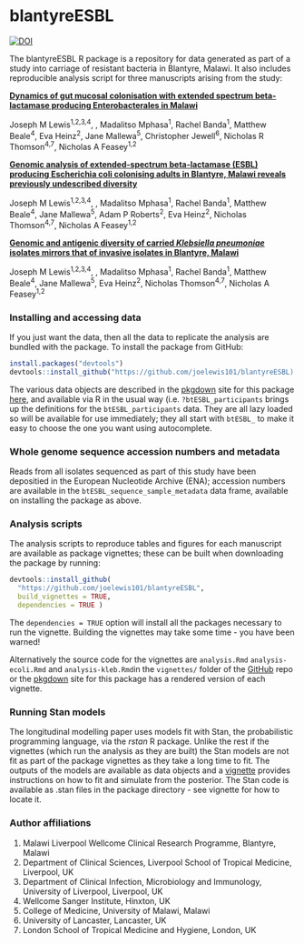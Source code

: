 
<!-- README.md is generated from README.Rmd. Please edit that file -->

# blantyreESBL

[![DOI](https://zenodo.org/badge/325831306.svg)](https://zenodo.org/badge/latestdoi/325831306)

<!-- badges: start -->
<!-- badges: end -->

The blantyreESBL R package is a repository for data generated as part of
a study into carriage of resistant bacteria in Blantyre, Malawi. It also
includes reproducible analysis script for three manuscripts arising from
the study:

[**Dynamics of gut mucosal colonisation with extended spectrum
beta-lactamase producing Enterobacterales in
Malawi**](https://joelewis101.github.io/blantyreESBL/articles/analysis.html)

Joseph M Lewis<sup>1,2,3,4</sup>, , Madalitso Mphasa<sup>1</sup>, Rachel
Banda<sup>1</sup>, Matthew Beale<sup>4</sup>, Eva Heinz<sup>2</sup>,
Jane Mallewa<sup>5</sup>, Christopher Jewell<sup>6</sup>, Nicholas R
Thomson<sup>4,7</sup>, Nicholas A Feasey<sup>1,2</sup>

[**Genomic analysis of extended-spectrum beta-lactamase (ESBL) producing
Escherichia coli colonising adults in Blantyre, Malawi reveals
previously undescribed
diversity**](https://joelewis101.github.io/blantyreESBL/articles/analysis-ecoli.html)

Joseph M Lewis<sup>1,2,3,4</sup>, , Madalitso Mphasa<sup>1</sup>, Rachel
Banda<sup>1</sup>, Matthew Beale<sup>4</sup>, Jane Mallewa<sup>5</sup>,
Adam P Roberts<sup>2</sup>, Eva Heinz<sup>2</sup>, Nicholas
Thomson<sup>4,7</sup>, Nicholas A Feasey<sup>1,2</sup>

[**Genomic and antigenic diversity of carried *Klebsiella pneumoniae*
isolates mirrors that of invasive isolates in Blantyre,
Malawi**](https://joelewis101.github.io/blantyreESBL/articles/analysis-kleb.html)

Joseph M Lewis<sup>1,2,3,4</sup>, , Madalitso Mphasa<sup>1</sup>, Rachel
Banda<sup>1</sup>, Matthew Beale<sup>4</sup>, Jane Mallewa<sup>5</sup>,
Eva Heinz<sup>2</sup>, Nicholas Thomson<sup>4,7</sup>, Nicholas A
Feasey<sup>1,2</sup>

### Installing and accessing data

If you just want the data, then all the data to replicate the analysis
are bundled with the package. To install the package from GitHub:

``` r
install.packages("devtools")
devtools::install_github("https://github.com/joelewis101/blantyreESBL)
```

The various data objects are described in the
[pkgdown](https://joelewis101.github.io/blantyreESBL/) site for this
package
[here](https://joelewis101.github.io/blantyreESBL/reference/index.html),
and available via R in the usual way (i.e. `?btESBL_participants` brings
up the definitions for the `btESBL_participants` data. They are all lazy
loaded so will be available for use immediately; they all start with
`btESBL_` to make it easy to choose the one you want using autocomplete.

### Whole genome sequence accession numbers and metadata

Reads from all isolates sequenced as part of this study have been
depositied in the European Nucleotide Archive (ENA); accession numbers
are available in the `btESBL_sequence_sample_metadata` data frame,
available on installing the package as above.

### Analysis scripts

The analysis scripts to reproduce tables and figures for each manuscript
are available as package vignettes; these can be built when downloading
the package by running:

``` r
devtools::install_github(
  "https://github.com/joelewis101/blantyreESBL", 
  build_vignettes = TRUE, 
  dependencies = TRUE )
```

The `dependencies = TRUE` option will install all the packages necessary
to run the vignette. Building the vignettes may take some time - you
have been warned!

Alternatively the source code for the vignettes are `analysis.Rmd`
`analysis-ecoli.Rmd` and `analysis-kleb.Rmd`in the `vignettes/` folder
of the [GitHub](https://github.com/joelewis101/blantyreESBL) repo or the
[pkgdown](https://joelewis101.github.io/blantyreESBL/) site for this
package has a rendered version of each vignette.

### Running Stan models

The longitudinal modelling paper uses models fit with Stan, the
probabilistic programming language, via the *rstan* R package. Unlike
the rest if the vignettes (which run the analysis as they are built) the
Stan models are not fit as part of the package vignettes as they take a
long time to fit. The outputs of the models are available as data
objects and a
[vignette](https://joelewis101.github.io/blantyreESBL/articles/fitting-stan-models.html)
provides instructions on how to fit and simulate from the posterior. The
Stan code is available as .stan files in the package directory - see
vignette for how to locate it.

### Author affiliations

1.  Malawi Liverpool Wellcome Clinical Research Programme, Blantyre,
    Malawi
2.  Department of Clinical Sciences, Liverpool School of Tropical
    Medicine, Liverpool, UK
3.  Department of Clinical Infection, Microbiology and Immunology,
    University of Liverpool, Liverpool, UK
4.  Wellcome Sanger Institute, Hinxton, UK
5.  College of Medicine, University of Malawi, Malawi
6.  University of Lancaster, Lancaster, UK
7.  London School of Tropical Medicine and Hygiene, London, UK
